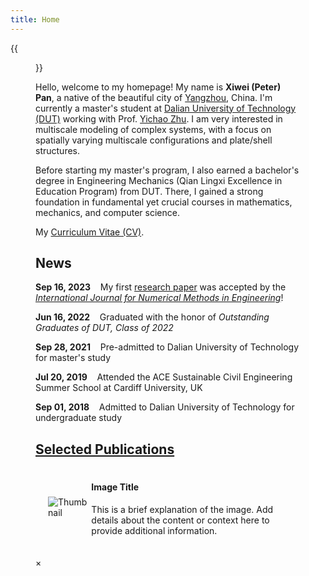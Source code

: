 ```yaml
---
title: Home
---
```


{{<figure src="/figures/Xiwei_Portrait.JPG" title="Me at Jinji Lake in Suzhou, Summer 2023 (Credit goes to Jiayi)" width="500">}}

Hello, welcome to my homepage! My name is **Xiwei (Peter) Pan**, a native of the beautiful city of [Yangzhou](https://en.wikipedia.org/wiki/Yangzhou), China. I'm currently a master's student at [Dalian University of Technology (DUT)](https://www.dlut.edu.cn/) working with Prof. [Yichao Zhu](http://faculty.dlut.edu.cn/zhuyc/zh_CN/index/968943/list/index.htm). I am very interested in multiscale modeling of complex systems, with a focus on spatially varying multiscale configurations and plate/shell structures.

Before starting my master's program, I also earned a bachelor's degree in Engineering Mechanics (Qian Lingxi Excellence in Education Program) from DUT. There, I gained a strong foundation in fundamental yet crucial courses in mathematics, mechanics, and computer science.

My [Curriculum Vitae (CV)](/files/Xiwei_CV.pdf).

## News

<p><b>Sep 16, 2023</b>&nbsp;&nbsp;&nbsp;&nbsp;My first <a href="https://onlinelibrary.wiley.com/doi/abs/10.1002/nme.7367">research paper</a> was accepted by the <a href="https://onlinelibrary.wiley.com/journal/10970207"><em>International Journal for Numerical Methods in Engineering</em></a>!</p>

<p><b>Jun 16, 2022</b>&nbsp;&nbsp;&nbsp;&nbsp;Graduated with the honor of <em>Outstanding Graduates of DUT, Class of 2022</em></p>

<p><b>Sep 28, 2021</b>&nbsp;&nbsp;&nbsp;&nbsp;Pre-admitted to Dalian University of Technology for master's study</p>

<p><b>Jul 20, 2019</b>&nbsp;&nbsp;&nbsp;&nbsp;Attended the ACE Sustainable Civil Engineering Summer School at Cardiff University, UK</p>

<p><b>Sep 01, 2018</b>&nbsp;&nbsp;&nbsp;&nbsp;Admitted to Dalian University of Technology for undergraduate study</p>

## [Selected Publications](https://xiweipan.vercel.app/en/projects/)

<meta charset="UTF-8">
<meta name="viewport" content="width=device-width, initial-scale=1.0">
<title>Elegant Thumbnail with Enlarged View</title>
<style>
  /* Container for the thumbnail and explanation */
  .container {
    display: flex;
    align-items: center;
    margin: 20px;
  }

  /* Style for the thumbnail */
  .thumbnail {
    width: 120px; /* Smaller thumbnail size */
    height: 90px; /* Maintain aspect ratio */
    object-fit: cover;
    cursor: pointer;
    transition: transform 0.3s, box-shadow 0.3s;
    border-radius: 8px;
    border: 2px solid #ddd; /* Subtle border */
    box-shadow: 0 4px 8px rgba(0, 0, 0, 0.2); /* Subtle shadow */
  }

  /* Add a hover effect to the thumbnail */
  .thumbnail:hover {
    transform: scale(1.05); /* Slight zoom effect */
    box-shadow: 0 6px 12px rgba(0, 0, 0, 0.3); /* Enhanced shadow on hover */
  }

  /* Style for the explanation text */
  .explanation {
    margin-left: 15px;
    font-size: 14px;
    line-height: 1.6;
    color: #333;
  }

  /* Style for the modal */
  .modal {
    display: none;
    position: fixed;
    z-index: 1;
    left: 0;
    top: 0;
    width: 100%;
    height: 100%;
    overflow: auto;
    background-color: rgba(0, 0, 0, 0.8);
    animation: floatIn 0.5s ease-out;
  }

  /* Style for the enlarged image inside the modal */
  .modal-content {
    margin: auto;
    display: block;
    max-width: 90%;
    max-height: 80%;
    border-radius: 8px;
    animation: zoomIn 0.5s cubic-bezier(0.42, 0, 0.58, 1) forwards;
  }

  @keyframes zoomIn {
    0% {
      transform: scale(0.5);
      opacity: 0;
    }
    100% {
      transform: scale(1);
      opacity: 1;
    }
  }

  @keyframes floatIn {
    0% {
      opacity: 0;
      transform: translateY(-30px);
    }
    100% {
      opacity: 1;
      transform: translateY(0);
    }
  }

  /* Style for the close button */
  .close {
    position: absolute;
    top: 20px;
    right: 30px;
    color: #fff;
    font-size: 36px;
    font-weight: bold;
    transition: color 0.3s;
    cursor: pointer;
  }

  .close:hover,
  .close:focus {
    color: #bbb;
  }
</style>

<!-- Container for the thumbnail and explanation -->
<div class="container">
    <!-- Thumbnail image -->
    <img src="/figures/BL.png" alt="Thumbnail" class="thumbnail" id="myThumbnail">
    <!-- Explanation text -->
    <div class="explanation">
        <h4>Image Title</h4>
        <p>This is a brief explanation of the image. Add details about the content or context here to provide additional information.</p>
    </div>
</div>

<!-- The Modal -->
<div id="myModal" class="modal">
    <span class="close">&times;</span>
    <img class="modal-content" id="img01">
</div>

<script>
// Get the modal
var modal = document.getElementById("myModal");

// Get the image and insert it inside the modal
var img = document.getElementById("myThumbnail");
var modalImg = document.getElementById("img01");

img.onclick = function(){
    modal.style.display = "block";
    modalImg.src = this.src;
}

// Get the <span> element that closes the modal
var span = document.getElementsByClassName("close")[0];

// When the user clicks on <span> (x), close the modal
span.onclick = function() { 
    modal.style.display = "none";
}
</script>